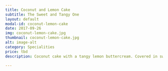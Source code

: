 ```yaml
---
title: Coconut and Lemon Cake
subtitle: The Sweet and Tangy One
layout: default
modal-id: coconut-lemon-cake
date: 2017-09-26
img: coconut-lemon-cake.jpg
thumbnail: coconut-lemon-cake.jpg
alt: image-alt
category: Specialities
price: tbd
description: Coconut cake with a tangy lemon buttercream. Covered in sweet, roasted flaked coconut.

---
```


